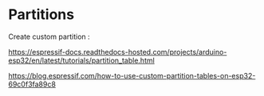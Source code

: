 # Partitions

Create custom partition :

https://espressif-docs.readthedocs-hosted.com/projects/arduino-esp32/en/latest/tutorials/partition_table.html

https://blog.espressif.com/how-to-use-custom-partition-tables-on-esp32-69c0f3fa89c8